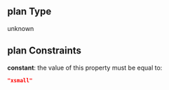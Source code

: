 ## plan Type

unknown

## plan Constraints

**constant**: the value of this property must be equal to:

```json
"xsmall"
```
